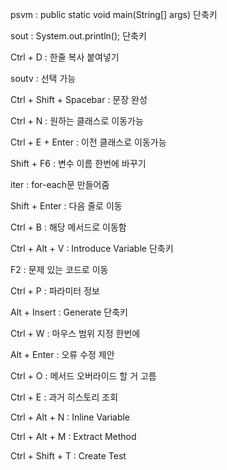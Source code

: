 psvm : public static void main(String[] args) 단축키

sout : System.out.println(); 단축키

Ctrl + D : 한줄 복사 붙여넣기

soutv : 선택 가능

Ctrl + Shift + Spacebar : 문장 완성

Ctrl + N : 원하는 클래스로 이동가능

Ctrl + E + Enter : 이전 클래스로 이동가능

Shift + F6 : 변수 이름 한번에 바꾸기

iter : for-each문 만들어줌

Shift + Enter : 다음 줄로 이동

Ctrl + B : 해당 메서드로 이동함

Ctrl + Alt + V : Introduce Variable 단축키

F2 : 문제 있는 코드로 이동

Ctrl + P : 파라미터 정보

Alt + Insert : Generate 단축키

Ctrl + W : 마우스 범위 지정 한번에

Alt + Enter : 오류 수정 제안

Ctrl + O : 메서드 오버라이드 할 거 고름

Ctrl + E : 과거 히스토리 조회

Ctrl + Alt + N : Inline Variable

Ctrl + Alt + M : Extract Method

Ctrl + Shift + T : Create Test
